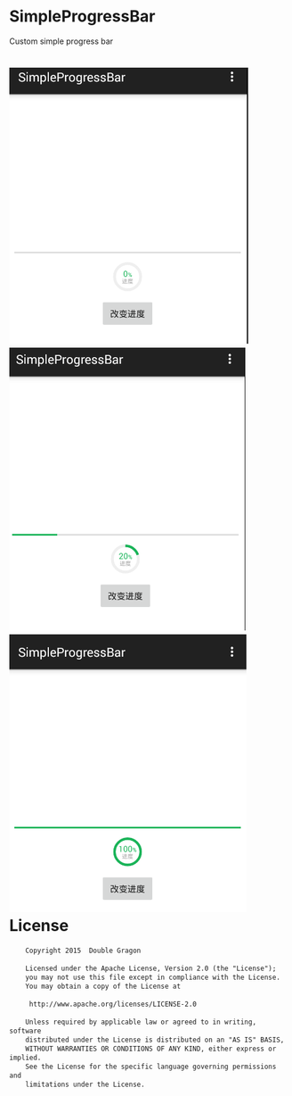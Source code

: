 # SimpleProgressBar
Custom simple progress bar 

![image](https://github.com/doubleDragon/SimpleProgressBar/raw/master/screenshots/11.png)
![image](https://github.com/doubleDragon/SimpleProgressBar/raw/master/screenshots/22.png)
![image](https://github.com/doubleDragon/SimpleProgressBar/raw/master/screenshots/33.png)
License
============

        Copyright 2015  Double Gragon

        Licensed under the Apache License, Version 2.0 (the "License");
        you may not use this file except in compliance with the License.
        You may obtain a copy of the License at

         http://www.apache.org/licenses/LICENSE-2.0

        Unless required by applicable law or agreed to in writing, software
        distributed under the License is distributed on an "AS IS" BASIS,
        WITHOUT WARRANTIES OR CONDITIONS OF ANY KIND, either express or implied.
        See the License for the specific language governing permissions and
        limitations under the License.


